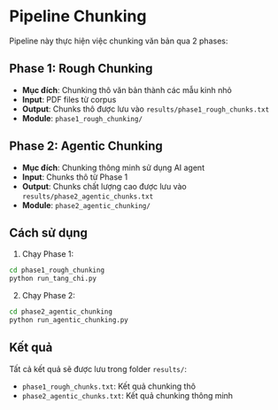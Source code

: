 # Pipeline Chunking

Pipeline này thực hiện việc chunking văn bản qua 2 phases:

## Phase 1: Rough Chunking
- **Mục đích**: Chunking thô văn bản thành các mẫu kinh nhỏ
- **Input**: PDF files từ corpus
- **Output**: Chunks thô được lưu vào `results/phase1_rough_chunks.txt`
- **Module**: `phase1_rough_chunking/`

## Phase 2: Agentic Chunking
- **Mục đích**: Chunking thông minh sử dụng AI agent
- **Input**: Chunks thô từ Phase 1
- **Output**: Chunks chất lượng cao được lưu vào `results/phase2_agentic_chunks.txt`
- **Module**: `phase2_agentic_chunking/`

## Cách sử dụng

1. Chạy Phase 1:
```bash
cd phase1_rough_chunking
python run_tang_chi.py
```

2. Chạy Phase 2:
```bash
cd phase2_agentic_chunking
python run_agentic_chunking.py
```

## Kết quả
Tất cả kết quả sẽ được lưu trong folder `results/`:
- `phase1_rough_chunks.txt`: Kết quả chunking thô
- `phase2_agentic_chunks.txt`: Kết quả chunking thông minh
